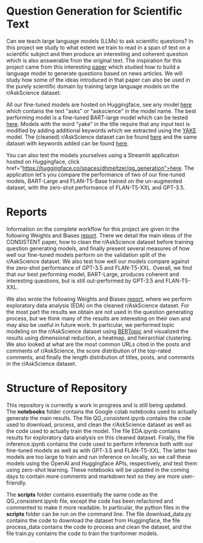 # Question Generation for Scientific Text

Can we teach large language models (LLMs) to ask scientific questions? 
In this project we study to what extent we train to read in a span of text on a scientific subject and then produce an interesting and coherent question which is also answerable from the original text. 
The inspiration for this project came from this interesting <a href="https://arxiv.org/abs/2210.11536">paper</a> which studied how to build a language model to generate questions based on news articles.
We will study how some of the ideas introduced in that paper can also be used in the purely scientific domain by training large language models on the r/AskScience dataset.

All our fine-tuned models are hosted on Huggingface, see any model <a href="https://huggingface.co/dhmeltzer">here<a> which contains the text "asks" or "askscience" in the model name. The best performing model is a fine-tuned BART-large model which can be tested <a href="https://huggingface.co/dhmeltzer/bart-large_askscience-qg">here</a>. Models with the word "yake" in the title require that any input text is modified by adding additional keywords which we extracted using the <a href="https://github.com/LIAAD/yake">YAKE</a> model. The (cleaned) r/AskScience dataset can be found <a href="https://huggingface.co/datasets/dhmeltzer/ask-science-qg">here</a> and the same dataset with keywords added can be found <a href="https://huggingface.co/datasets/dhmeltzer/yake_top3_asks_cleaned">here</a>.
  
You can also test the models yourselves using a Streamlit application hosted on Huggingface, click href="https://huggingface.co/spaces/dhmeltzer/qg_generation">here</a>. The application let's you compare the performance of two of our fine-tuned models, BART-Large and FLAN-T5-Base trained on the un-augmented dataset, with the zero-shot performance of FLAN-T5-XXL and GPT-3.5.

# Reports

Information on the complete workflow for this project are given in the following Weights and Biases <a href="https://api.wandb.ai/links/dmeltzer/7an677es">report</a>. There we detail the main ideas of the CONSISTENT paper, how to clean the r/AskScience dataset before training question generating models, and finally present several measures of how well our fine-tuned models perform on the validation split of the r/AskScience dataset.
We also test how well our models compare against the zero-shot performance of GPT-3.5 and FLAN-T5-XXL.
Overall, we find that our best performing model, BART-Large, produces coherent and interesting questions, but is still out-performed by GPT-3.5 and FLAN-T5-XXL. 

We also wrote the following Weights and Biases <a href="https://wandb.ai/dmeltzer/Question_Generation/reports/Exploratory-Data-Analysis-for-r-AskScience--Vmlldzo0MjQwODg1">report</a>, where we perform exploratory data analysis (EDA) on the cleaned r/AskScience dataset. For the most part the results we obtain are not used in the question generating process, but we think many of the results are interesting on their own and may also be useful in future work.
In particular, we performed topic modeling on the r/AskScience dataset using <a href="https://github.com/MaartenGr/BERTopic">BERTopic</a> and visualized the results using dimensional reduction, a heatmap, and heirarchial clustering. We also looked at what are the most common URLs cited in the posts and comments of r/AskScience, the score distribution of the top-rated comments, and finally the length distribution of titles, posts, and comments in the r/AskScience dataset.

# Structure of Repository

This repository is currently a work in progress and is still being updated. The <b>notebooks</b> folder contains the Google colab notebooks used to actually generate the main results. The file QG_consistent.ipynb contains the code used to download, process, and clean the r/AskScience dataset as well as the code used to actually train the model. The file EDA.ipynb contains results for exploratory data analysis on this cleaned dataset. Finally, the file inference.ipynb contains the code used to perform inference both with our fine-tuned models as well as with GPT-3.5 and FLAN-T5-XXL. The latter two models are too large to train and run inference on locally, so we call these models using the OpenAI and Huggingface APIs, respectively, and test them using zero-shot learning. These notebooks will be updated in the coming days to contain more comments and markdown text so they are more user-friendly.

The <b>scripts</b> folder contains essentially the same code as the QG_consistent.ipynb file, except the code has been refactored and commented to make it more readable. In particular, the python files in the <b>scripts</b> folder can be run on the command line. The file download_data.py contains the code to download the dataset from Huggingface, the file process_data contains the code to process and clean the dataset, and the file train.py contains the code to train the tranformer models.
